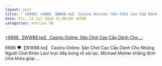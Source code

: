 ```yaml
---
layout: post
title: " [6686] >6686 【WW88.tw】 Casino Online: Sân Chơi Cao Cấp Dành Cho ..."
date: Fri, 12 Jul 2024 11:00:00 +0700
categories: entries VN
---
```

[>6686 【WW88.tw】 Casino Online: Sân Chơi Cao Cấp Dành Cho ...](https://www.vnu.edu.vn/209163484.shtml)

6686 ❤【WW88.tw】 Casino Online: Sân Chơi Cao Cấp Dành Cho Những Người Chơi Khéo Léo! trực tiếp bóng rổ xôi lạc. Michael Mehler khẳng định chìa khóa giúp ...

